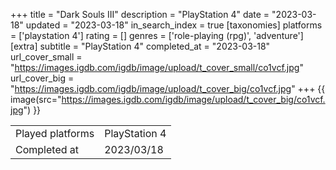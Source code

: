 +++
title = "Dark Souls III"
description = "PlayStation 4"
date = "2023-03-18"
updated = "2023-03-18"
in_search_index = true
[taxonomies]
platforms = ['playstation 4']
rating = []
genres = ['role-playing (rpg)', 'adventure']
[extra]
subtitle = "PlayStation 4"
completed_at = "2023-03-18"
url_cover_small = "https://images.igdb.com/igdb/image/upload/t_cover_small/co1vcf.jpg"
url_cover_big = "https://images.igdb.com/igdb/image/upload/t_cover_big/co1vcf.jpg"
+++
{{ image(src="https://images.igdb.com/igdb/image/upload/t_cover_big/co1vcf.jpg") }}

|              |            |
| ------------ | ---------- |
| Played platforms    | PlayStation 4 |
| Completed at | 2023/03/18 |


